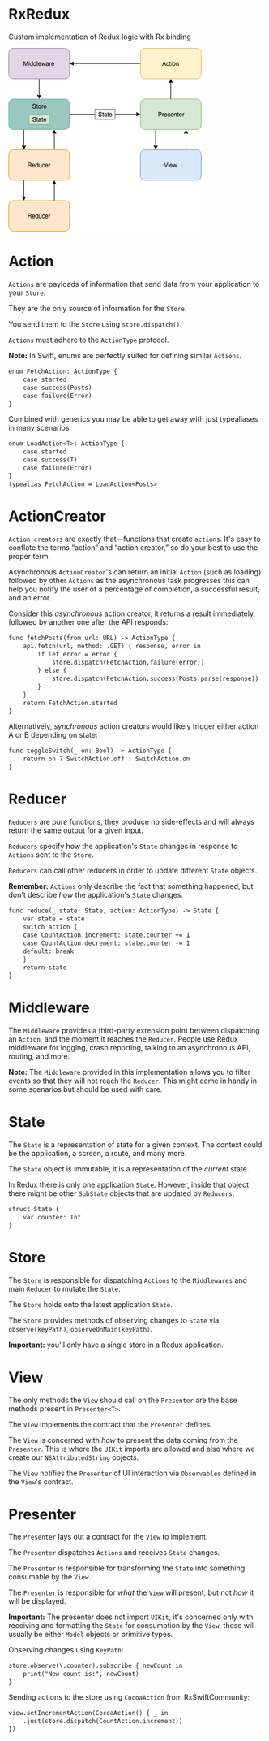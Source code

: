 # RxRedux
Custom implementation of Redux logic with Rx binding

![Redux](https://github.com/ChrisAU/RxRedux/blob/master/Redux.png "Redux")

# Action

`Actions` are payloads of information that send data from your application to your `Store`.

They are the only source of information for the `Store`.

You send them to the `Store` using `store.dispatch()`.

`Actions` must adhere to the `ActionType` protocol.

**Note:** In Swift, enums are perfectly suited for defining similar `Actions`.

```
enum FetchAction: ActionType {
    case started
    case success(Posts)
    case failure(Error)
}
```

Combined with generics you may be able to get away with just typealiases in many scenarios.

```
enum LoadAction<T>: ActionType {
    case started
    case success(T)
    case failure(Error)
}
typealias FetchAction = LoadAction<Posts>
```

# ActionCreator

`Action creators` are exactly that—functions that create `actions`. It's easy to conflate the terms “action” and “action creator,” so do your best to use the proper term.

Asynchronous `ActionCreator`'s can return an initial `Action` (such as loading) followed by other `Actions` as the asynchronous task progresses this can help you notify the user of a percentage of completion, a successful result, and an error.

Consider this _asynchronous_ action creator, it returns a result immediately, followed by another one after the API responds:

```
func fetchPosts(from url: URL) -> ActionType {
    api.fetch(url, method: .GET) { response, error in
        if let error = error {
            store.dispatch(FetchAction.failure(error))
        } else {
            store.dispatch(FetchAction.success(Posts.parse(response))
        }
    }
    return FetchAction.started
}
```

Alternatively, _synchronous_ action creators would likely trigger either action A or B depending on state:

```
func toggleSwitch(_ on: Bool) -> ActionType {
    return on ? SwitchAction.off : SwitchAction.on
}
```


# Reducer

`Reducers` are *pure* functions, they produce no side-effects and will always return the same output for a given input.

`Reducers` specify how the application's `State` changes in response to `Actions` sent to the `Store`.

`Reducers` can call other reducers in order to update different `State` objects.

**Remember:** `Actions` only describe the fact that something happened, but don't describe _how_ the application's `State` changes.

```
func reduce(_ state: State, action: ActionType) -> State {
    var state = state
    switch action {
    case CountAction.increment: state.counter += 1
    case CountAction.decrement: state.counter -= 1
    default: break
    }
    return state
}
```

# Middleware

The `Middleware` provides a third-party extension point between dispatching an `Action`, and the moment it reaches the `Reducer`. People use Redux middleware for logging, crash reporting, talking to an asynchronous API, routing, and more.

**Note:** The `Middleware` provided in this implementation allows you to filter events so that they will not reach the `Reducer`. This might come in handy in some scenarios but should be used with care.

# State

The `State` is a representation of state for a given context. The context could be the application, a screen, a route, and many more.

The `State` object is immutable, it is a representation of the _current_ state.

In Redux there is only one application `State`. However, inside that object there might be other `SubState` objects that are updated by `Reducers`.

```
struct State {
    var counter: Int
}
```

# Store

The `Store` is responsible for dispatching `Actions` to the `Middlewares` and main `Reducer` to mutate the `State`.

The `Store` holds onto the latest application `State`.

The `Store` provides methods of observing changes to `State` via `observe(keyPath)`, `observeOnMain(keyPath)`.

**Important:** you'll only have a single store in a Redux application.

# View

The only methods the `View` should call on the `Presenter` are the base methods present in `Presenter<T>`.

The `View` implements the contract that the `Presenter` defines.

The `View` is concerned with _how_ to present the data coming from the `Presenter`. This is where the `UIKit` imports are allowed and  also where we create our `NSAttributedString` objects.

The `View` notifies the `Presenter` of UI interaction via `Observables` defined in the `View`'s contract.

# Presenter<T>

The `Presenter` lays out a contract for the `View` to implement.

The `Presenter` dispatches `Actions` and receives `State` changes.

The `Presenter` is responsible for transforming the `State` into something consumable by the `View`.

The `Presenter` is responsible for _what_ the `View` will present, but not _how_ it will be displayed.

**Important:** The presenter does not import `UIKit`, it's concerned only with receiving and formatting the `State` for consumption by the `View`, these will usually be either `Model` objects or primitive types.

Observing changes using `KeyPath`:
```
store.observe(\.counter).subscribe { newCount in
    print("New count is:", newCount)
}
```

Sending actions to the store using `CocoaAction` from RxSwiftCommunity:
```
view.setIncrementAction(CocoaAction() { _ in
    .just(store.dispatch(CountAction.increment))
})
```
